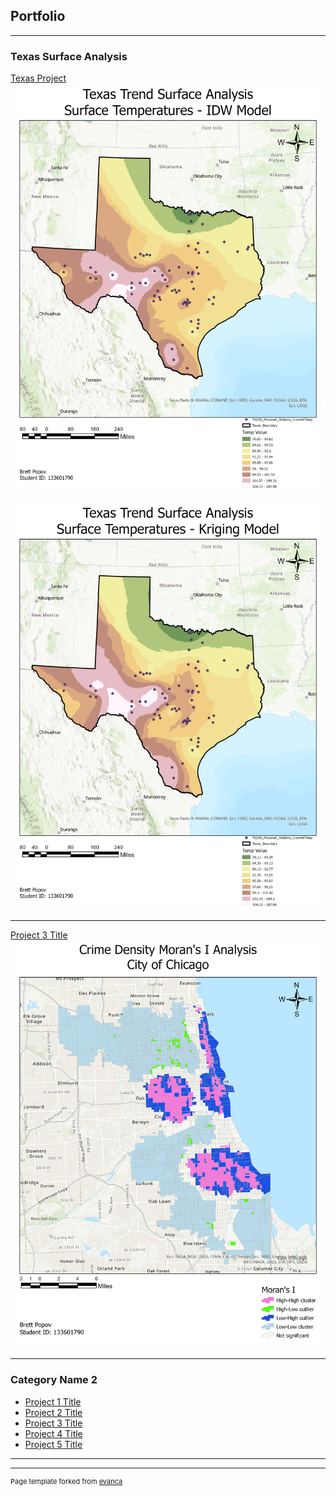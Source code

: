 ## Portfolio

---

### Texas Surface Analysis

[Texas Project](/BPopov_Lab6.pdf)
<img src="images/IDW.jpg?raw=true"/>

<img src="images/Kriging.jpg?raw=true"/>

---
[Project 3 Title](http://example.com/)
<img src="images/Morans I-Map.jpg?raw=true"/>

---

### Category Name 2

- [Project 1 Title](http://example.com/)
- [Project 2 Title](http://example.com/)
- [Project 3 Title](http://example.com/)
- [Project 4 Title](http://example.com/)
- [Project 5 Title](http://example.com/)

---




---
<p style="font-size:11px">Page template forked from <a href="https://github.com/evanca/quick-portfolio">evanca</a></p>
<!-- Remove above link if you don't want to attibute -->
